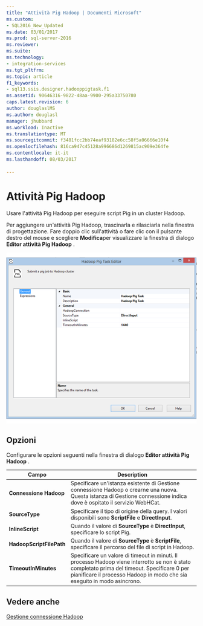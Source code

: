 ```yaml
---
title: "Attività Pig Hadoop | Documenti Microsoft"
ms.custom:
- SQL2016_New_Updated
ms.date: 03/01/2017
ms.prod: sql-server-2016
ms.reviewer: 
ms.suite: 
ms.technology:
- integration-services
ms.tgt_pltfrm: 
ms.topic: article
f1_keywords:
- sql13.ssis.designer.hadooppigtask.f1
ms.assetid: 90646316-9822-48aa-9900-295a33750780
caps.latest.revision: 6
author: douglaslMS
ms.author: douglasl
manager: jhubbard
ms.workload: Inactive
ms.translationtype: MT
ms.sourcegitcommit: f3481fcc2bb74eaf93182e6cc58f5a06666e10f4
ms.openlocfilehash: 816ca947c45128a996686d1269815ac909e364fe
ms.contentlocale: it-it
ms.lasthandoff: 08/03/2017

---
```

# <a name="hadoop-pig-task"></a>Attività Pig Hadoop
  Usare l'attività Pig Hadoop per eseguire script Pig in un cluster Hadoop.  
  
 Per aggiungere un'attività Pig Hadoop, trascinarla e rilasciarla nella finestra di progettazione. Fare doppio clic sull'attività o fare clic con il pulsante destro del mouse e scegliere **Modifica**per visualizzare la finestra di dialogo **Editor attività Pig Hadoop** .  
  
 ![Editor attività Pig Hadoop](../../integration-services/control-flow/media/hadoop-pig-task.png "Editor attività Pig Hadoop")  
  
## <a name="options"></a>Opzioni  
 Configurare le opzioni seguenti nella finestra di dialogo **Editor attività Pig Hadoop** .  
  
|Campo|Description|  
|-----------|-----------------|  
|**Connessione Hadoop**|Specificare un'istanza esistente di Gestione connessione Hadoop o crearne una nuova. Questa istanza di Gestione connessione indica dove è ospitato il servizio WebHCat.|  
|**SourceType**|Specificare il tipo di origine della query. I valori disponibili sono **ScriptFile** e **DirectInput**.|  
|**InlineScript**|Quando il valore di **SourceType** è **DirectInput**, specificare lo script Pig.|  
|**HadoopScriptFilePath**|Quando il valore di **SourceType** è **ScriptFile**, specificare il percorso del file di script in Hadoop.|  
|**TimeoutInMinutes**|Specificare un valore di timeout in minuti. Il processo Hadoop viene interrotto se non è stato completato prima del timeout. Specificare 0 per pianificare il processo Hadoop in modo che sia eseguito in modo asincrono.|  
  
## <a name="see-also"></a>Vedere anche  
 [Gestione connessione Hadoop](../../integration-services/connection-manager/hadoop-connection-manager.md)  
  
  

